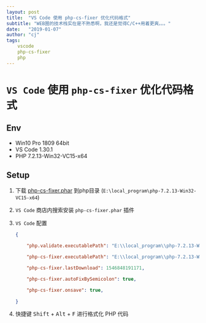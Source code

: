 ```yaml
---
layout: post
title:  "VS Code 使用 php-cs-fixer 优化代码格式"
subtitle: "WEB圈的技术栈实在是不熟悉啊，我还是觉得C/C++用着更爽。。。"
date:   "2019-01-07"
author: "cj"
tags:
    vscode
    php-cs-fixer
    php
---
```


# `VS Code` 使用 `php-cs-fixer` 优化代码格式

## Env

* Win10 Pro 1809 64bit
* VS Code 1.30.1
* PHP 7.2.13-Win32-VC15-x64

## Setup

1. 下载 [php-cs-fixer.phar](https://github.com/FriendsOfPHP/PHP-CS-Fixer/releases/download/v2.13.3/php-cs-fixer.phar) 到php目录 (`E:\local_program\php-7.2.13-Win32-VC15-x64`)

2. `VS Code` 商店内搜索安装 `php-cs-fixer.phar` 插件

3. `VS Code` 配置
    ```json
    {

        "php.validate.executablePath": "E:\\local_program\\php-7.2.13-Win32-VC15-x64\\php.exe",

        "php-cs-fixer.executablePath": "E:\\local_program\\php-7.2.13-Win32-VC15-x64\\php-cs-fixer.phar",

        "php-cs-fixer.lastDownload": 1546848191171,

        "php-cs-fixer.autoFixBySemicolon": true,

        "php-cs-fixer.onsave": true,
        
    }
    ```
4. 快捷键 <kbd>Shift</kbd> + <kbd>Alt</kbd> + <kbd>F</kbd> 进行格式化 PHP 代码